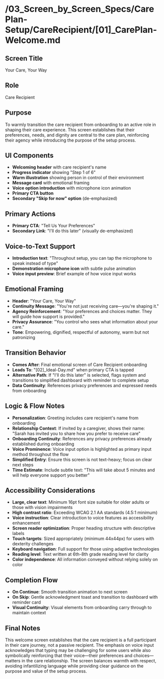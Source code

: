 
# /03_Screen_by_Screen_Specs/CarePlan-Setup/CareRecipient/[01]_CarePlan-Welcome.md

## Screen Title
Your Care, Your Way

## Role
Care Recipient

## Purpose
To warmly transition the care recipient from onboarding to an active role in shaping their care experience. This screen establishes that their preferences, needs, and dignity are central to the care plan, reinforcing their agency while introducing the purpose of the setup process.

## UI Components
- **Welcoming header** with care recipient's name
- **Progress indicator** showing "Step 1 of 6"
- **Warm illustration** showing person in control of their environment
- **Message card** with emotional framing
- **Voice option introduction** with microphone icon animation
- **Primary CTA button**
- **Secondary "Skip for now" option** (de-emphasized)

## Primary Actions
- **Primary CTA**: "Tell Us Your Preferences"
- **Secondary Link**: "I'll do this later" (visually de-emphasized)

## Voice-to-Text Support
- **Introduction text**: "Throughout setup, you can tap the microphone to speak instead of type"
- **Demonstration microphone icon** with subtle pulse animation
- **Voice input preview**: Brief example of how voice input works

## Emotional Framing
- **Header**: "Your Care, Your Way"
- **Continuity Message**: "You're not just receiving care—you're shaping it."
- **Agency Reinforcement**: "Your preferences and choices matter. They will guide how support is provided."
- **Privacy Assurance**: "You control who sees what information about your care."
- **Tone**: Empowering, dignified, respectful of autonomy, warm but not patronizing

## Transition Behavior
- **Comes After**: Final emotional screen of Care Recipient onboarding
- **Leads To**: "[02]_Ideal-Day.md" when primary CTA is tapped
- **Alternative Path**: If "I'll do this later" is selected, flags system and transitions to simplified dashboard with reminder to complete setup
- **Data Continuity**: References privacy preferences and expressed needs from onboarding

## Logic & Flow Notes
- **Personalization**: Greeting includes care recipient's name from onboarding
- **Relationship Context**: If invited by a caregiver, shows their name: "Sarah has invited you to share how you prefer to receive care"
- **Onboarding Continuity**: References any privacy preferences already established during onboarding
- **Voice Prominence**: Voice input option is highlighted as primary input method throughout the flow
- **Simplified Entry**: Ensure this screen is not text-heavy; focus on clear next steps
- **Time Estimate**: Include subtle text: "This will take about 5 minutes and will help everyone support you better"

## Accessibility Considerations
- **Large, clear text**: Minimum 16pt font size suitable for older adults or those with vision impairments
- **High contrast ratio**: Exceeding WCAG 2.1 AA standards (4.5:1 minimum)
- **Voice instruction**: Clear introduction to voice features as accessibility enhancement
- **Screen reader optimization**: Proper heading structure with descriptive labels
- **Touch targets**: Sized appropriately (minimum 44x44px) for users with dexterity challenges
- **Keyboard navigation**: Full support for those using adaptive technologies
- **Reading level**: Text written at 6th-8th grade reading level for clarity
- **Color independence**: All information conveyed without relying solely on color

## Completion Flow
- **On Continue**: Smooth transition animation to next screen
- **On Skip**: Gentle acknowledgment toast and transition to dashboard with reminder card
- **Visual Continuity**: Visual elements from onboarding carry through to maintain context

## Final Notes
This welcome screen establishes that the care recipient is a full participant in their care journey, not a passive recipient. The emphasis on voice input acknowledges that typing may be challenging for some users while also symbolically reinforcing that their voice—their preferences and choices—matters in the care relationship. The screen balances warmth with respect, avoiding infantilizing language while providing clear guidance on the purpose and value of the setup process.
